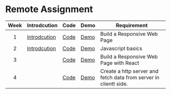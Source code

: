 
# Remote Assignment 


| Week | Introdcution | Code | Demo | Requirement |
| :---: | --- | --- | --- | --- |
| 1 | [Introdcution](https://skyying.github.io/remote-assignments/Week-1/) | [Code](https://github.com/skyying/remote-assignments/tree/master/Week-1/) | [Demo](https://skyying.github.io/remote-assignments/Week-1/dist/index.html) | Build a Responsive Web Page |
| 2 | [Introdcution](https://skyying.github.io/remote-assignments/Week-2/) | [Code](https://github.com/skyying/remote-assignments/tree/master/Week-2/) | [Demo](https://skyying.github.io/remote-assignments/Week-1/dist/index.html) | Javascript basics |
| 3 |  | [Code](https://github.com/skyying/remote-assignments/tree/master/Week-3/) | [Demo](https://skyying.github.io/remote-assignments/Week-3/dist/index.html) | Build a Responsive Web Page with React |
| 4 |  | [Code](https://github.com/skyying/remote-assignments/tree/master/Week-4) | [Demo](https://app-school-week-4.herokuapp.com/) | Create a http server and fetch data from server in clientt side. |









